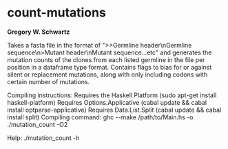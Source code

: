 # count-mutations

**Gregory W. Schwartz**

Takes a fasta file in the format of ">>Germline header\nGermline
sequence\n>Mutant header\nMutant sequence...etc" and generates the
mutation counts of the clones from each listed germline in the file per
position in a dataframe type format. Contains flags to bias for or
against silent or replacement mutations, along with only including
codons with certain number of mutations.

Compiling instructions:
Requires the Haskell Platform (sudo apt-get install haskell-platform)
Requires Options.Applicative (cabal update && cabal install
optparse-applicative)
Requires Data.List.Split (cabal update && cabal install split)
Compiling command: ghc --make /path/to/Main.hs -o ./mutation_count -O2

Help: ./mutation_count -h
